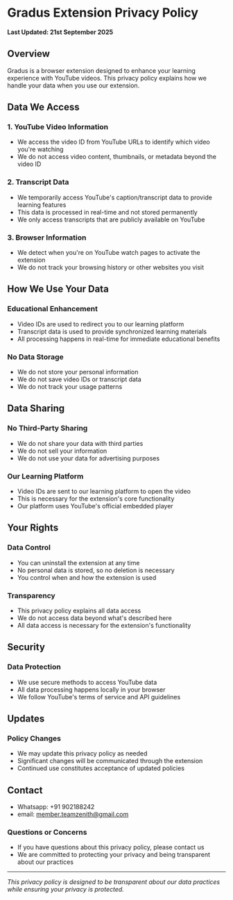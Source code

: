 # Gradus Extension Privacy Policy

**Last Updated: 21st September 2025**

## Overview
Gradus is a browser extension designed to enhance your learning experience with YouTube videos. This privacy policy explains how we handle your data when you use our extension.

## Data We Access

### 1. YouTube Video Information
- We access the video ID from YouTube URLs to identify which video you're watching
- We do not access video content, thumbnails, or metadata beyond the video ID

### 2. Transcript Data
- We temporarily access YouTube's caption/transcript data to provide learning features
- This data is processed in real-time and not stored permanently
- We only access transcripts that are publicly available on YouTube

### 3. Browser Information
- We detect when you're on YouTube watch pages to activate the extension
- We do not track your browsing history or other websites you visit

## How We Use Your Data

### Educational Enhancement
- Video IDs are used to redirect you to our learning platform
- Transcript data is used to provide synchronized learning materials
- All processing happens in real-time for immediate educational benefits

### No Data Storage
- We do not store your personal information
- We do not save video IDs or transcript data
- We do not track your usage patterns

## Data Sharing

### No Third-Party Sharing
- We do not share your data with third parties
- We do not sell your information
- We do not use your data for advertising purposes

### Our Learning Platform
- Video IDs are sent to our learning platform to open the video
- This is necessary for the extension's core functionality
- Our platform uses YouTube's official embedded player

## Your Rights

### Data Control
- You can uninstall the extension at any time
- No personal data is stored, so no deletion is necessary
- You control when and how the extension is used

### Transparency
- This privacy policy explains all data access
- We do not access data beyond what's described here
- All data access is necessary for the extension's functionality

## Security

### Data Protection
- We use secure methods to access YouTube data
- All data processing happens locally in your browser
- We follow YouTube's terms of service and API guidelines

## Updates

### Policy Changes
- We may update this privacy policy as needed
- Significant changes will be communicated through the extension
- Continued use constitutes acceptance of updated policies

## Contact
- Whatsapp: +91 902188242
- email: member.teamzenith@gmail.com

### Questions or Concerns
- If you have questions about this privacy policy, please contact us
- We are committed to protecting your privacy and being transparent about our practices

---

*This privacy policy is designed to be transparent about our data practices while ensuring your privacy is protected.*
